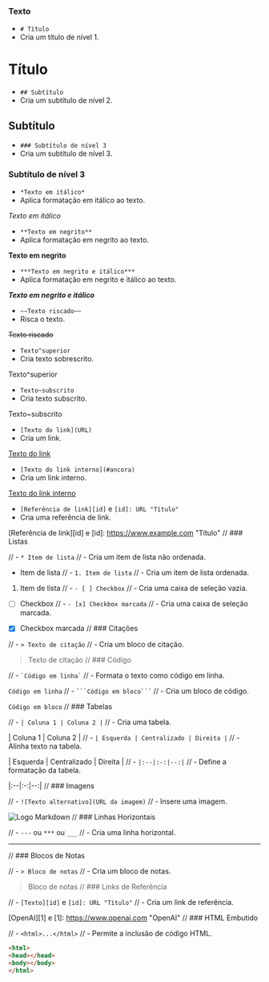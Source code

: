  ### Texto

- `# Título`
- Cria um título de nível 1.

# Título
 - `## Subtítulo`
 - Cria um subtítulo de nível 2.

## Subtítulo
 - `### Subtítulo de nível 3`
 - Cria um subtítulo de nível 3.

### Subtítulo de nível 3
 - `*Texto em itálico*`
 - Aplica formatação em itálico ao texto.

*Texto em itálico*
 - `**Texto em negrito**`
 - Aplica formatação em negrito ao texto.

**Texto em negrito**
 - `***Texto em negrito e itálico***`
 - Aplica formatação em negrito e itálico ao texto.

***Texto em negrito e itálico***
 - `~~Texto riscado~~`
 - Risca o texto.

~~Texto riscado~~
 - `Texto^superior`
 - Cria texto sobrescrito.

Texto^superior
 - `Texto~subscrito`
 - Cria texto subscrito.

Texto~subscrito
 - `[Texto do link](URL)`
 - Cria um link.

[Texto do link](https://www.example.com)
 - `[Texto do link interno](#ancora)`
 - Cria um link interno.

[Texto do link interno](#ancora)
 - `[Referência de link][id]` e `[id]: URL "Título"`
 - Cria uma referência de link.

[Referência de link][id] e [id]: https://www.example.com "Título"
// ### Listas

// - `* Item de lista`
//   - Cria um item de lista não ordenada.

* Item de lista
// - `1. Item de lista`
//   - Cria um item de lista ordenada.

1. Item de lista
// - `- [ ] Checkbox`
//   - Cria uma caixa de seleção vazia.

- [ ] Checkbox
// - `- [x] Checkbox marcada`
//   - Cria uma caixa de seleção marcada.

- [x] Checkbox marcada
// ### Citações

// - `> Texto de citação`
//   - Cria um bloco de citação.

> Texto de citação
// ### Código

// - `` `Código em linha` ``
//   - Formata o texto como código em linha.

`Código em linha`
// - ```` ```Código em bloco``` ```` 
//   - Cria um bloco de código.

```Código em bloco```
// ### Tabelas

// - `| Coluna 1 | Coluna 2 |`
//   - Cria uma tabela.

| Coluna 1 | Coluna 2 |
// - `| Esquerda | Centralizado | Direita |`
//   - Alinha texto na tabela.

| Esquerda | Centralizado | Direita |
// - `|:--|:-:|--:|`
//   - Define a formatação da tabela.

|:--|:-:|--:|
// ### Imagens

// - `![Texto alternativo](URL da imagem)`
//   - Insere uma imagem.

![Logo Markdown](https://upload.wikimedia.org/wikipedia/commons/thumb/4/48/Markdown-mark.svg/208px-Markdown-mark.svg.png)
// ### Linhas Horizontais

// - `---` ou `***` ou `___`
//   - Cria uma linha horizontal.

---
// ### Blocos de Notas

// - `> Bloco de notas`
//   - Cria um bloco de notas.

> Bloco de notas
// ### Links de Referência

// - `[Texto][id]` e `[id]: URL "Título"`
//   - Cria um link de referência.

[OpenAI][1] e [1]: https://www.openai.com "OpenAI"
// ### HTML Embutido

// - `<html>...</html>`
//   - Permite a inclusão de código HTML.

```html
<html>
<head></head>
<body></body>
</html>
